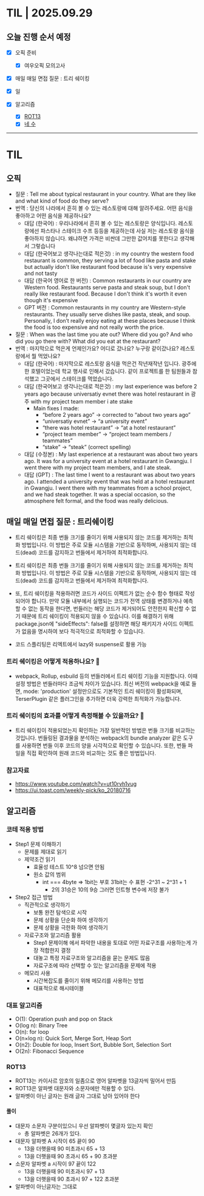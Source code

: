 # TIL | 2025.09.29

## 오늘 진행 순서 예정

-   [x] 오픽 준비

    -   [x] 여우오픽 모의고사

-   [x] 매일 매일 면접 질문 : 트리 쉐이킹
-   [x] 일
-   [x] 알고리즘

    -   [x] [ROT13](https://www.acmicpc.net/problem/11655)
    -   [x] [네 수](https://www.acmicpc.net/problem/10824)

---

# TIL

## 오픽

-   질문 : Tell me about typical restaurant in your country. What are they like and what kind of food do they serve?
-   번역 : 당신의 나라에서 흔히 볼 수 있는 레스토랑에 대해 알려주세요. 어떤 음식을 좋아하고 어떤 음식을 제공하나요?
    -   대답 (한국어) : 우리나라에서 흔히 볼 수 있는 레스토랑은 양식입니다. 레스토랑에선 파스타나 스테이크 수프 등등을 제공하는데 사실 저는 레스토랑 음식을 좋아하지 않습니다. 왜냐하면 가격은 비싼데 그만한 값어치를 못한다고 생각해서 그렇습니다
    -   대답 (한국어보고 생각나는대로 적은것) : in my country the western food restaurant is common, they serving a lot of food like pasta and stake but actually idon't like restaurant food because is's very expensive and not tasty
    -   대답 (한국어 영어로 한 버전) : Common restaurants in our country are Western food. Restaurants serve pasta and steak soup, but I don't really like restaurant food. Because I don't think it's worth it even though it's expensive
    -   GPT 버전 : Common restaurants in my country are Western-style restaurants. They usually serve dishes like pasta, steak, and soup. Personally, I don’t really enjoy eating at these places because I think the food is too expensive and not really worth the price.
-   질문 : When was the last time you ate out? Where did you go? And who did you go there with? What did you eat at the restaurant?
-   번역 : 마지막으로 먹은게 언제인가요? 어디로 갔나요? 누구랑 같이갔나요? 레스토랑에서 뭘 먹었나요?
    -   대답 (한국어) : 마지막으로 레스토랑 음식을 먹은건 작년재작년 입니다. 광주에 한 호텔이었는데 학교 행사로 인해서 갔습니다. 같이 프로젝트를 한 팀원들과 참석했고 그곳에서 스테이크를 먹었습니다.
    -   대답 (한국어보고 생각나는대로 적은것) : my last experience was before 2 years ago because universatiy evnet there was hotel restaurant in 광주 with my project team member i ate stake
        -   Main fixes I made:
            -   “before 2 years ago” → corrected to “about two years ago”
            -   “universatiy evnet” → “a university event”
            -   “there was hotel restaurant” → “at a hotel restaurant”
            -   “project team member” → “project team members / teammates”
            -   “stake” → “steak” (correct spelling)
    -   대답 (수정본) : My last experience at a restaurant was about two years ago. It was for a university event at a hotel restaurant in Gwangju. I went there with my project team members, and I ate steak.
    -   대답 (GPT) : The last time I went to a restaurant was about two years ago. I attended a university event that was held at a hotel restaurant in Gwangju. I went there with my teammates from a school project, and we had steak together. It was a special occasion, so the atmosphere felt formal, and the food was really delicious.

## 매일 매일 면접 질문 : 트리쉐이킹

-   트리 쉐이킹은 최종 번들 크기를 줄이기 위해 사용되지 않는 코드를 제거하는 최적화 방법입니다. 이 방법은 주로 모듈 시스템을 기반으로 동작하며, 사용되지 않는 데드(dead) 코드를 감지하고 번들에서 제거하여 최적화합니다.
-   트리 쉐이킹은 최종 번들 크기를 줄이기 위해 사용되지 않는 코드를 제거하는 최적화 방법입니다. 이 방법은 주로 모듈 시스템을 기반으로 동작하며, 사용되지 않는 데드(dead) 코드를 감지하고 번들에서 제거하여 최적화합니다.
-   또, 트리 쉐이킹을 적용하려면 코드가 사이드 이펙트가 없는 순수 함수 형태로 작성되어야 합니다. 만약 모듈 내부에서 실행되는 코드가 전역 상태를 변경하거나 예측할 수 없는 동작을 한다면, 번들러는 해당 코드가 제거되어도 안전한지 확신할 수 없기 때문에 트리 쉐이킹이 적용되지 않을 수 있습니다. 이를 해결하기 위해 package.json에 "sideEffects": false를 설정하면 해당 패키지가 사이드 이펙트가 없음을 명시하여 보다 적극적으로 최적화할 수 있습니다.

-   코드 스플리팅은 리엑트에서 lazy와 suspense로 활용 가능

### 트리 쉐이킹은 어떻게 적용하나요? 🤔

-   webpack, Rollup, esbuild 등의 번들러에서 트리 쉐이킹 기능을 지원합니다. 이때 설정 방법은 번들러마다 조금씩 차이가 있습니다. 최신 버전의 webpack을 예로 들면, mode: 'production' 설정만으로도 기본적인 트리 쉐이킹이 활성화되며, TerserPlugin 같은 플러그인을 추가하면 더욱 강력한 최적화가 가능합니다.

### 트리 쉐이킹의 효과를 어떻게 측정해볼 수 있을까요? 🧐

-   트리 쉐이킹이 적용되었는지 확인하는 가장 일반적인 방법은 번들 크기를 비교하는 것입니다. 번들링된 결과물을 분석하는 webpack의 bundle analyzer 같은 도구를 사용하면 번들 이후 코드의 양을 시각적으로 확인할 수 있습니다. 또한, 번들 파일을 직접 확인하여 원래 코드와 비교하는 것도 좋은 방법입니다.

### 참고자료

-   https://www.youtube.com/watch?v=ut10rvh1vug
-   https://ui.toast.com/weekly-pick/ko_20180716

## 알고리즘

### 코테 적용 방법

-   Step1 문제 이해하기
    -   문제를 제대로 읽기
    -   제약조건 읽기
        -   효율성 테스트 10^8 넘으면 안됨
        -   원소 값의 범위
            -   int === 4byte => 1bit는 부호 31bit는 수 표현 -2^31 ~ 2^31 + 1
                -   2의 31승은 10의 9승 그러면 인트형 변수에 저장 불가
-   Step2 접근 방법
    -   직관적으로 생각하기
        -   보통 완전 탐색으로 시작
        -   문제 상황을 단순화 하여 생각하기
        -   문제 상황을 극한화 하여 생각하기
    -   자료구조와 알고리즘 활용
        -   Step1 문제이해 에서 파악한 내용을 토대로 어떤 자료구조를 사용하는게 가장 적합한지 결정
        -   대놓고 특정 자료구조와 알고리즘을 묻는 문제도 많음
        -   자료구조에 따라 선택할 수 있는 알고리즘을 문제에 적용
    -   메모리 사용
        -   시간복잡도를 줄이기 위해 메모리를 사용하는 방법
        -   대표적으로 해시테이블

### 대표 알고리즘

-   O(1): Operation push and pop on Stack
-   O(log n): Binary Tree
-   O(n): for loop
-   O(n×log n): Quick Sort, Merge Sort, Heap Sort
-   O(n2): Double for loop, Insert Sort, Bubble Sort, Selection Sort
-   O(2n): Fibonacci Sequence

### ROT13

-   ROT13는 카이사르 암호의 일좀으로 영어 알파벳을 13글자씩 밀어서 만듬
-   ROT13은 알파벳 대문자와 소문자에만 적용할 수 있다.
-   알파벳이 아닌 글자는 원래 글자 그대로 남아 있어야 한다

#### 풀이

-   대문자 소문자 구분이있으니 우선 알파벳이 몇글자 있는지 확인
    -   총 알파벳은 26개가 있다.
-   대문자 알파벳 A 시작이 65 끝이 90
    -   13을 더햇을때 90 미초과시 65 + 13
    -   13을 더햇을때 90 초과시 65 + 90 초과분
-   소문자 알파벳 a 시작이 97 끝이 122
    -   13을 더햇을때 90 미초과시 97 + 13
    -   13을 더햇을때 90 초과시 97 + 122 초과분
-   알파벳이 아닌글자는 그대로
